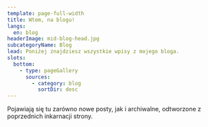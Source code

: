 ```yaml
---
template: page-full-width
title: Wtem, na blogu!
langs:
  en: blog
headerImage: mid-blog-head.jpg
subcategoryName: Blog
lead: Poniżej znajdziesz wszystkie wpisy z mojego bloga.
slots:
  bottom:
    - type: pageGallery
      sources: 
        - category: blog
          sortDir: desc
---
```

Pojawiają się tu zarówno nowe posty, jak i archiwalne, odtworzone z poprzednich inkarnacji strony.